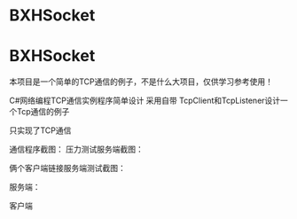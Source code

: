 # BXHSocket
# BXHSocket
本项目是一个简单的TCP通信的例子，不是什么大项目，仅供学习参考使用！

C#网络编程TCP通信实例程序简单设计
采用自带 TcpClient和TcpListener设计一个Tcp通信的例子

只实现了TCP通信

通信程序截图：
压力测试服务端截图：


俩个客户端链接服务端测试截图：

服务端：



客户端

